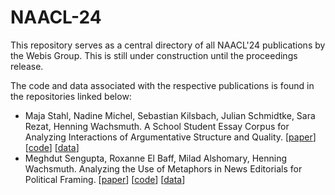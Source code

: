 # NAACL-24

This repository serves as a central directory of all NAACL'24 publications by the Webis Group. This is still under construction until the proceedings release.

The code and data associated with the respective publications is found in the repositories linked below:

* Maja Stahl, Nadine Michel, Sebastian Kilsbach, Julian Schmidtke, Sara Rezat, Henning Wachsmuth. A School Student Essay Corpus for Analyzing Interactions of Argumentative Structure and Quality. [[paper](#)] [[code](#)] [[data](#)]
* Meghdut Sengupta, Roxanne El Baff, Milad Alshomary, Henning Wachsmuth. Analyzing the Use of Metaphors in News Editorials for Political Framing. [[paper](#)] [[code](https://git.webis.de/sengupmt/metaphors-in-news-editorials/-/tree/main)] [[data]([#](https://zenodo.org/records/10848014))] 
